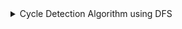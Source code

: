 <details>
<summary>Cycle Detection Algorithm using DFS</summary>

-   We use DFS and maintain two hash sets visited + cycle
-   Time Complexity -- O(V + E), same as that of DFS traversal
-   Links: [Code](./graphs/cycle-detection.py)

#### Sample Input

```
0 1
1 2
2 3
3 4
4 1
3 5
```

#### Sample Output

```
True
```

</details>
